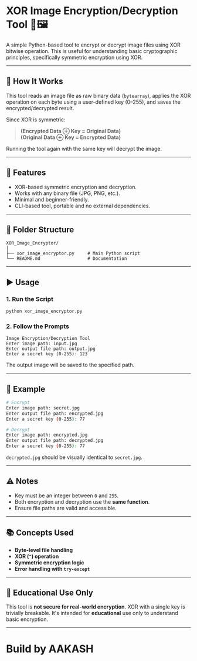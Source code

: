 # XOR Image Encryption/Decryption Tool 🔐🖼️

A simple Python-based tool to encrypt or decrypt image files using XOR bitwise operation. This is useful for understanding basic cryptographic principles, specifically symmetric encryption using XOR.

---

## 📌 How It Works

This tool reads an image file as raw binary data (`bytearray`), applies the XOR operation on each byte using a user-defined key (0–255), and saves the encrypted/decrypted result.

Since XOR is symmetric:
> **(Encrypted Data ⊕ Key = Original Data)**  
> **(Original Data ⊕ Key = Encrypted Data)**

Running the tool again with the same key will decrypt the image.

---

## 🧰 Features

- XOR-based symmetric encryption and decryption.
- Works with any binary file (JPG, PNG, etc.).
- Minimal and beginner-friendly.
- CLI-based tool, portable and no external dependencies.

---

## 📁 Folder Structure

```
XOR_Image_Encryptor/
│
├── xor_image_encryptor.py     # Main Python script
└── README.md                  # Documentation
```

---

## ▶️ Usage

### 1. **Run the Script**

```bash
python xor_image_encryptor.py
```

### 2. **Follow the Prompts**

```text
Image Encryption/Decryption Tool
Enter image path: input.jpg
Enter output file path: output.jpg
Enter a secret key (0-255): 123
```

The output image will be saved to the specified path.

---

## 🧪 Example

```bash
# Encrypt
Enter image path: secret.jpg
Enter output file path: encrypted.jpg
Enter a secret key (0-255): 77

# Decrypt
Enter image path: encrypted.jpg
Enter output file path: decrypted.jpg
Enter a secret key (0-255): 77
```

`decrypted.jpg` should be visually identical to `secret.jpg`.

---

## ⚠️ Notes

- Key must be an integer between `0` and `255`.  
- Both encryption and decryption use the **same function**.
- Ensure file paths are valid and accessible.

---

## 📚 Concepts Used

- **Byte-level file handling**
- **XOR (`^`) operation**
- **Symmetric encryption logic**
- **Error handling with `try-except`**

---

## 🔐 Educational Use Only

This tool is **not secure for real-world encryption**. XOR with a single key is trivially breakable. It's intended for **educational** use only to understand basic encryption.

---

# Build by AAKASH
